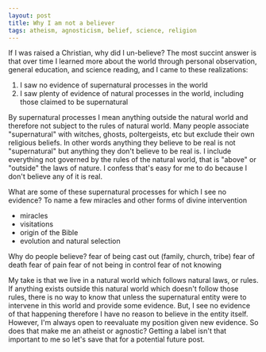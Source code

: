 ```yaml
---
layout: post
title: Why I am not a believer
tags: atheism, agnosticism, belief, science, religion
---
```


If I was raised a Christian, why did I un-believe? The most succint answer is that over time I learned more about the world through personal observation, general education, and science reading, and I came to these realizations:

1. I saw no evidence of supernatural processes in the world
2. I saw plenty of evidence of natural processes in the world, including those claimed to be supernatural

By supernatural processes I mean anything outside the natural world and therefore not subject to the rules of natural world.  Many people associate "supernatural" with witches, ghosts, poltergeists, etc but exclude their own religious beliefs. In other words anything they believe to be real is not "supernatural" but anything they don't believe to be real is.  I include everything not governed by the rules of the natural world, that is "above" or "outside" the laws of nature. I confess that's easy for me to do because I don't believe any of it is real.

What are some of these supernatural processes for which I see no evidence?  To name a few miracles and other forms of divine intervention

- miracles
- visitations
- origin of the Bible
- evolution and natural selection

Why do people believe?
fear of being cast out (family, church, tribe)
fear of death
fear of pain
fear of not being in control
fear of not knowing

My take is that we live in a natural world which follows natural laws, or rules.  If anything exists outside this natural world which doesn't follow those rules, there is no way to know that unless the supernatural entity were to intervene in this world and provide some evidence.  But, I see no evidence of that happening therefore I have no reason to believe in the entity itself.  However, I'm always open to reevaluate my position given new evidence.  So does that make me an atheist or agnostic?  Getting a label isn't that important to me so let's save that for a potential future post.

